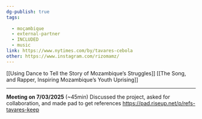 ```yaml
---
dg-publish: true
tags:
  
  - moçambique
  - external-partner
  - INCLUDED
  - music
link: https://www.nytimes.com/by/tavares-cebola
other: https://www.instagram.com/rizomamz/
---
```

[[Using Dance to Tell the Story of Mozambique’s Struggles]]
[[The Song, and Rapper, Inspiring Mozambique’s Youth Uprising]]

---

**Meeting on 7/03/2025** (~45min)
Discussed the project, asked for collaboration, and made pad to get references https://pad.riseup.net/p/refs-tavares-keep